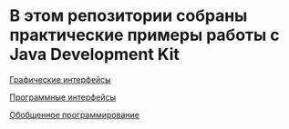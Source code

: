 # В этом репозитории собраны практические примеры работы с Java Development Kit

[Графические интерфейсы](https://github.com/MikhailAkulov/Java_Development_Kit/tree/main/src/main/java/Example_1)

[Программные интерфейсы](https://github.com/MikhailAkulov/Java_Development_Kit/tree/main/src/main/java/Example_2)

[Обобщенное программирование](https://github.com/MikhailAkulov/Java_Development_Kit/tree/main/src/main/java/Example_3)